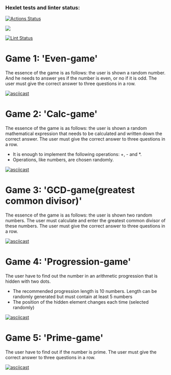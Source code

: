 ### Hexlet tests and linter status:
[![Actions Status](https://github.com/heyanny2/frontend-project-lvl1/workflows/hexlet-check/badge.svg)](https://github.com/heyanny2/frontend-project-lvl1/actions)

<a href="https://codeclimate.com/github/codeclimate/codeclimate/maintainability"><img src="https://api.codeclimate.com/v1/badges/a99a88d28ad37a79dbf6/maintainability" /></a>

[![Lint Status](https://github.com/heyanny2/frontend-project-lvl1/actions/workflows/lint.yml/badge.svg)](https://github.com/heyanny2/frontend-project-lvl1/actions)

<h1>Game 1: 'Even-game'</h1>
<p>The essence of the game is as follows: the user is shown a random number. And he needs to answer yes if the number is even, or no if it is odd. The user must give the correct answer to three questions in a row.</p>

[![asciicast](https://asciinema.org/a/jfkmACp3LOxIEdcO9EC9JcDbJ.svg)](https://asciinema.org/a/jfkmACp3LOxIEdcO9EC9JcDbJ)

<h1>Game 2: 'Calc-game'</h1>
<p>The essence of the game is as follows: the user is shown a random mathematical expression that needs to be calculated and written down the correct answer. The user must give the correct answer to three questions in a row.</p>
<ul>
  <li>It is enough to implement the following operations: +, - and *.</li>
  <li>Operations, like numbers, are chosen randomly.</li>
</ul>

[![asciicast](https://asciinema.org/a/uYT8rgbVQXyBBK7l5itV2MqIv.svg)](https://asciinema.org/a/uYT8rgbVQXyBBK7l5itV2MqIv)

<h1>Game 3: 'GCD-game(greatest common divisor)'</h1>
<p>The essence of the game is as follows: the user is shown two random numbers. The user must calculate and enter the greatest common divisor of these numbers. The user must give the correct answer to three questions in a row.</p>

[![asciicast](https://asciinema.org/a/m3BoxmLpvVgD1VU1bWiQoT4gi.svg)](https://asciinema.org/a/m3BoxmLpvVgD1VU1bWiQoT4gi)

<h1>Game 4: 'Progression-game'</h1>
<p>The user have to find out the number in an arithmetic progression that is hidden with two dots.</p>
<ul>
  <li>The recommended progression length is 10 numbers. Length can be randomly generated but must contain at least 5 numbers</li>
  <li>The position of the hidden element changes each time (selected randomly)</li>
</ul>

[![asciicast](https://asciinema.org/a/NtzSAXEgnkTC6ZOfGGronsWQx.svg)](https://asciinema.org/a/NtzSAXEgnkTC6ZOfGGronsWQx)

<h1>Game 5: 'Prime-game'</h1>
<p>The user have to find out if the number is prime. The user must give the correct answer to three questions in a row.</p>

[![asciicast](https://asciinema.org/a/a7NydQH3RXOBgJfRWqktnfhFQ.svg)](https://asciinema.org/a/a7NydQH3RXOBgJfRWqktnfhFQ)
